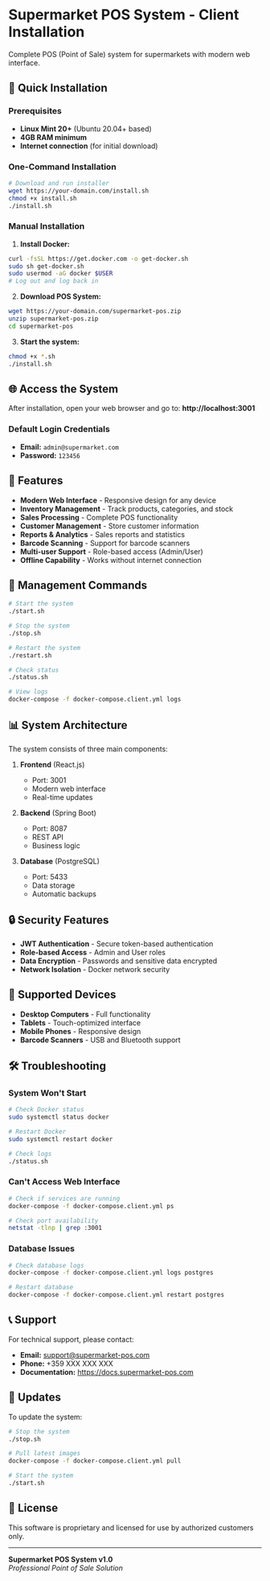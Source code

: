 # Supermarket POS System - Client Installation

Complete POS (Point of Sale) system for supermarkets with modern web interface.

## 🚀 Quick Installation

### Prerequisites
- **Linux Mint 20+** (Ubuntu 20.04+ based)
- **4GB RAM minimum**
- **Internet connection** (for initial download)

### One-Command Installation

```bash
# Download and run installer
wget https://your-domain.com/install.sh
chmod +x install.sh
./install.sh
```

### Manual Installation

1. **Install Docker:**
```bash
curl -fsSL https://get.docker.com -o get-docker.sh
sudo sh get-docker.sh
sudo usermod -aG docker $USER
# Log out and log back in
```

2. **Download POS System:**
```bash
wget https://your-domain.com/supermarket-pos.zip
unzip supermarket-pos.zip
cd supermarket-pos
```

3. **Start the system:**
```bash
chmod +x *.sh
./install.sh
```

## 🌐 Access the System

After installation, open your web browser and go to:
**http://localhost:3001**

### Default Login Credentials
- **Email:** `admin@supermarket.com`
- **Password:** `123456`

## 🎯 Features

- **Modern Web Interface** - Responsive design for any device
- **Inventory Management** - Track products, categories, and stock
- **Sales Processing** - Complete POS functionality
- **Customer Management** - Store customer information
- **Reports & Analytics** - Sales reports and statistics
- **Barcode Scanning** - Support for barcode scanners
- **Multi-user Support** - Role-based access (Admin/User)
- **Offline Capability** - Works without internet connection

## 🔧 Management Commands

```bash
# Start the system
./start.sh

# Stop the system
./stop.sh

# Restart the system
./restart.sh

# Check status
./status.sh

# View logs
docker-compose -f docker-compose.client.yml logs
```

## 📊 System Architecture

The system consists of three main components:

1. **Frontend** (React.js)
   - Port: 3001
   - Modern web interface
   - Real-time updates

2. **Backend** (Spring Boot)
   - Port: 8087
   - REST API
   - Business logic

3. **Database** (PostgreSQL)
   - Port: 5433
   - Data storage
   - Automatic backups

## 🔒 Security Features

- **JWT Authentication** - Secure token-based authentication
- **Role-based Access** - Admin and User roles
- **Data Encryption** - Passwords and sensitive data encrypted
- **Network Isolation** - Docker network security

## 📱 Supported Devices

- **Desktop Computers** - Full functionality
- **Tablets** - Touch-optimized interface
- **Mobile Phones** - Responsive design
- **Barcode Scanners** - USB and Bluetooth support

## 🛠️ Troubleshooting

### System Won't Start
```bash
# Check Docker status
sudo systemctl status docker

# Restart Docker
sudo systemctl restart docker

# Check logs
./status.sh
```

### Can't Access Web Interface
```bash
# Check if services are running
docker-compose -f docker-compose.client.yml ps

# Check port availability
netstat -tlnp | grep :3001
```

### Database Issues
```bash
# Check database logs
docker-compose -f docker-compose.client.yml logs postgres

# Restart database
docker-compose -f docker-compose.client.yml restart postgres
```

## 📞 Support

For technical support, please contact:
- **Email:** support@supermarket-pos.com
- **Phone:** +359 XXX XXX XXX
- **Documentation:** https://docs.supermarket-pos.com

## 🔄 Updates

To update the system:
```bash
# Stop the system
./stop.sh

# Pull latest images
docker-compose -f docker-compose.client.yml pull

# Start the system
./start.sh
```

## 📝 License

This software is proprietary and licensed for use by authorized customers only.

---

**Supermarket POS System v1.0**  
*Professional Point of Sale Solution*
